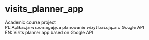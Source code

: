 # visits_planner_app
Academic course project <br />
PL:Aplikacja wspomagająca planowanie wizyt bazująca o Google API <br />
EN: Visits planner app based on Google API
